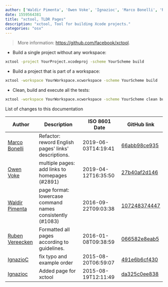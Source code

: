 ```yaml
---
author: ['Waldir Pimenta', 'Owen Voke', 'Ignazioc', 'Marco Bonelli', 'Ruben Vereecken', 'IgnazioC']
date: 1559564381
title: "xctool, TLDR Pages"
description: "xctool, Tool for building Xcode projects."
categories: "osx"
---
```

> More information: <https://github.com/facebook/xctool>.

- Build a single project without any workspace:

```bash
xctool -project YourProject.xcodeproj -scheme YourScheme build
```

- Build a project that is part of a workspace:

```bash
xctool -workspace YourWorkspace.xcworkspace -scheme YourScheme build
```

- Clean, build and execute all the tests:

```bash
xctool -workspace YourWorkspace.xcworkspace -scheme YourScheme clean build test
```
List of changes to this documentation


Author | Description | ISO 8601 Date | GitHub link
------|-----|-----|-----
[Marco Bonelli](mailto:marco@mebeim.net) | Refactor: reword English pages' links' descriptions. | 2019-06-03T14:19:41 | [66abb98ce935](https://github.com/tldr-pages/tldr/commit/66abb98ce935c0f4516bf30c4d6da72180d5a3ab)
[Owen Voke](mailto:owzie123@gmail.com) | multiple pages: add links to homepages (#2891) | 2019-04-12T16:35:50 | [27b40af2d146](https://github.com/tldr-pages/tldr/commit/27b40af2d1469bec662fd9c12e641ba55474b819)
[Waldir Pimenta](mailto:waldyrious@gmail.com) | page format: lowercase command names consistently (#1083) | 2016-09-22T09:03:38 | [107248374447](https://github.com/tldr-pages/tldr/commit/1072483744475ab5a25c87e8eb7ed10c99dd6ed8)
[Ruben Vereecken](mailto:rubenvereecken@gmail.com) | Formatted all pages according to guidelines. | 2016-01-08T09:38:59 | [066582e8eab5](https://github.com/tldr-pages/tldr/commit/066582e8eab57bce9861cc8d379e158d61f1cc95)
[IgnazioC](mailto:ignazioc@gmail.com) | fix typo and example order | 2015-08-20T06:59:07 | [491e6b6cf430](https://github.com/tldr-pages/tldr/commit/491e6b6cf4309b90291b82d9a90d549cecbecfdc)
[Ignazioc](mailto:ignazioc@gmail.com) | Added page for xctool | 2015-08-19T12:11:49 | [da325c0ee838](https://github.com/tldr-pages/tldr/commit/da325c0ee838a06b01499b40b8e83a9d27be4aaf)

